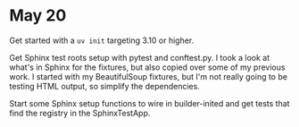 May 20
======

Get started with a `uv init` targeting 3.10 or higher.

Get Sphinx test roots setup with pytest and conftest.py. I took a look at what's in Sphinx for the fixtures, but also
copied over some of my previous work. I started with my BeautifulSoup fixtures, but I'm not really going to be testing
HTML output, so simplify the dependencies.

Start some Sphinx setup functions to wire in builder-inited and get tests that find the registry in the SphinxTestApp.
